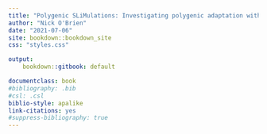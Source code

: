 ```yaml
---
title: "Polygenic SLiMulations: Investigating polygenic adaptation with SLiM 3."
author: "Nick O'Brien"
date: "2021-07-06"
site: bookdown::bookdown_site
css: "styles.css"

output:
    bookdown::gitbook: default

documentclass: book
#bibliography: .bib
#csl: .csl
biblio-style: apalike
link-citations: yes
#suppress-bibliography: true
---
```

